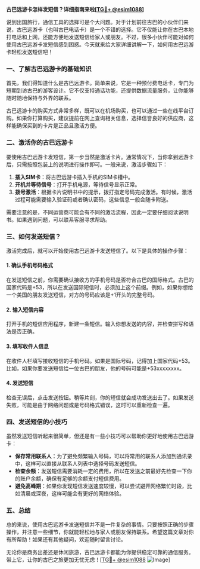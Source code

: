 **古巴远游卡怎样发短信？详细指南来啦[[TG💪+ @esim1088](https://t.me/s/esim1088)]**

说到出国旅行，通信工具的选择可是个大问题。对于计划前往古巴的小伙伴们来说，古巴远游卡（也叫古巴电话卡）是一个不错的选择。它不仅能让你在古巴本地打电话和上网，还能方便地发送短信给家人或朋友。不过，很多小伙伴可能对如何使用古巴远游卡发短信感到困惑。今天就来给大家详细讲解一下，如何用古巴远游卡轻松发送短信吧！

### 一、了解古巴远游卡的基础知识

首先，我们得知道什么是古巴远游卡。简单来说，它是一种预付费电话卡，专门为短期到访古巴的游客设计。它不仅支持通话功能，还提供数据流量服务，让你能够随时随地保持与外界的联系。

古巴远游卡的购买方式非常多样，既可以在机场购买，也可以通过一些在线平台订购。如果你打算购买，建议提前在网上查询相关信息，选择信誉良好的供应商，这样能确保买到的卡片是正品且激活方便。

### 二、激活你的古巴远游卡

要使用古巴远游卡发短信，第一步当然是激活卡片。通常情况下，当你拿到远游卡后，只需按照包装上的说明进行操作即可。一般来说，激活步骤如下：

1. **插入SIM卡**：将古巴远游卡插入手机的SIM卡槽中。
2. **开机并等待信号**：打开手机电源，等待信号显示正常。
3. **拨号激活**：根据卡片说明书中的提示，拨打指定号码完成激活。有时候，激活过程可能需要输入验证码或者确认密码，这些信息一般会随卡附送。

需要注意的是，不同运营商可能会有不同的激活流程，因此一定要仔细阅读说明书。如果遇到问题，可以联系客服寻求帮助。

### 三、如何发送短信？

激活完成后，就可以开始使用古巴远游卡发送短信了。以下是具体的操作步骤：

#### 1. 确认手机号码格式

在发送短信之前，你需要确认接收方的手机号码是否符合古巴的国际格式。古巴的国家代码是+53，所以在发送国际短信时，必须加上这个前缀。例如，如果你想给一个美国的朋友发送短信，对方的号码应该是+1开头的完整号码。

#### 2. 输入短信内容

打开手机的短信应用程序，新建一条短信。输入你想发送的内容，并检查拼写和语法是否正确。

#### 3. 填写收件人信息

在收件人栏填写接收短信的手机号码。如果是国际号码，记得加上国家代码+53。比如，如果你要发送短信给一位古巴的朋友，他的号码可能是+53xxxxxxxx。

#### 4. 发送短信

检查无误后，点击发送按钮。稍等片刻，你的短信就会成功发送出去了。如果发送失败，可能是由于网络问题或是号码格式错误，这时可以重新检查一遍。

### 四、发送短信的小技巧

虽然发送短信听起来很简单，但还是有一些小技巧可以帮助你更好地使用古巴远游卡：

- **保存常用联系人**：为了避免频繁输入号码，可以将常用的联系人添加到通讯录中，这样可以直接从联系人列表中选择号码发送短信。
- **检查余额**：发送短信需要消耗一定的费用，所以在发送之前最好先检查一下你的账户余额，确保有足够的余额支付短信费用。
- **避免高峰期**：如果你发现短信发送速度较慢，可以尝试避开网络繁忙时段，比如清晨或深夜，这样可能会有更好的网络体验。

### 五、总结

总的来说，使用古巴远游卡发送短信并不是一件复杂的事情。只要按照正确的步骤操作，并注意一些细节，你就能轻松地与家人或朋友保持联系。希望这篇文章对你有所帮助！如果还有其他疑问，欢迎随时留言讨论。

无论你是商务出差还是休闲旅游，古巴远游卡都能为你提供稳定可靠的通信服务。带上它，让你的古巴之旅更加无忧无虑！[[TG💪+ @esim1088](https://t.me/s/esim1088) ![Image](https://i.postimg.cc/4NQfJmqS/Snipaste-2025-05-13-00-14-12.png)]